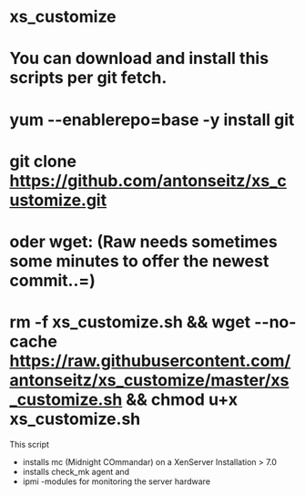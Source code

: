 # xs_customize

# You can download and install this scripts per git fetch.

# yum --enablerepo=base -y install git
# git clone https://github.com/antonseitz/xs_customize.git

# oder wget:  (Raw needs sometimes some minutes to offer the newest commit..=)

 # rm -f xs_customize.sh && wget --no-cache https://raw.githubusercontent.com/antonseitz/xs_customize/master/xs_customize.sh && chmod u+x xs_customize.sh
 


This script 
- installs mc (Midnight COmmandar) on a XenServer Installation > 7.0
- installs check_mk agent and 
- ipmi -modules for monitoring the server hardware 
